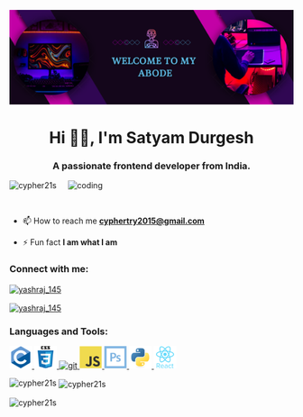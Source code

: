 ![logo](https://github.com/cypher21s/cypher21s/blob/main/welcome%20to%20my.png)
<h1 align="center">Hi 👋😉, I'm Satyam Durgesh</h1>
<h3 align="center">A passionate frontend developer from India.</h3>
<img align="right"alt="coding"width="400"src="https://user-images.githubusercontent.com/37551474/113611467-3a567d80-9657-11eb-862b-b07b4f105c6f.gif">

<p align="left"> <img src="https://komarev.com/ghpvc/?username=cypher21s&label=Profile%20views&color=0e75b6&style=flat" alt="cypher21s" /> </p>

<p align="left"> <a href="https://twitter.com/" target="blank"><img src="https://img.shields.io/twitter/follow/?logo=twitter&style=for-the-badge" alt="" /></a> </p>

- 📫 How to reach me **cyphertry2015@gmail.com**

- ⚡ Fun fact **I am what I am**

<h3 align="left">Connect with me:</h3>
<p align="left">
<a href="https://instagram.com/yashraj_145" target="blank"><img align="center"src="https://upload.wikimedia.org/wikipedia/commons/thumb/9/95/Instagram_logo_2022.svg/640px-Instagram_logo_2022.svg.png" alt="yashraj_145" height="30" width="30" /></a>
</p>
<p align="left">
<a href="https://www.linkedin.com/in/satyam-durgesh-a9b760255/" target="blank"><img align="center"src="https://play-lh.googleusercontent.com/kMofEFLjobZy_bCuaiDogzBcUT-dz3BBbOrIEjJ-hqOabjK8ieuevGe6wlTD15QzOqw" alt="yashraj_145" height="30" width="30" /></a>
</p>

<h3 align="left">Languages and Tools:</h3>
<p align="left"> <a href="https://www.cprogramming.com/" target="_blank" rel="noreferrer"> <img src="https://raw.githubusercontent.com/devicons/devicon/master/icons/c/c-original.svg" alt="c" width="40" height="40"/> </a> <a href="https://www.w3schools.com/css/" target="_blank" rel="noreferrer"> <img src="https://raw.githubusercontent.com/devicons/devicon/master/icons/css3/css3-original-wordmark.svg" alt="css3" width="40" height="40"/> </a> <a href="https://git-scm.com/" target="_blank" rel="noreferrer"> <img src="https://www.vectorlogo.zone/logos/git-scm/git-scm-icon.svg" alt="git" width="40" height="40"/> </a> <a href="https://developer.mozilla.org/en-US/docs/Web/JavaScript" target="_blank" rel="noreferrer"> <img src="https://raw.githubusercontent.com/devicons/devicon/master/icons/javascript/javascript-original.svg" alt="javascript" width="40" height="40"/> </a> <a href="https://www.photoshop.com/en" target="_blank" rel="noreferrer"> <img src="https://raw.githubusercontent.com/devicons/devicon/master/icons/photoshop/photoshop-line.svg" alt="photoshop" width="40" height="40"/> </a> <a href="https://www.python.org" target="_blank" rel="noreferrer"> <img src="https://raw.githubusercontent.com/devicons/devicon/master/icons/python/python-original.svg" alt="python" width="40" height="40"/> </a> <a href="https://reactjs.org/" target="_blank" rel="noreferrer"> <img src="https://raw.githubusercontent.com/devicons/devicon/master/icons/react/react-original-wordmark.svg" alt="react" width="40" height="40"/> </a> </p>

<p><img align="left" src="https://github-readme-stats.vercel.app/api/top-langs?username=cypher21s&show_icons=true&locale=en&layout=compact" alt="cypher21s" /></p>

<p>&nbsp;<img align="center" src="https://github-readme-stats.vercel.app/api?username=cypher21s&show_icons=true&locale=en" alt="cypher21s" /></p>

<p><img align="center" src="https://github-readme-streak-stats.herokuapp.com/?user=cypher21s&" alt="cypher21s" /></p>
